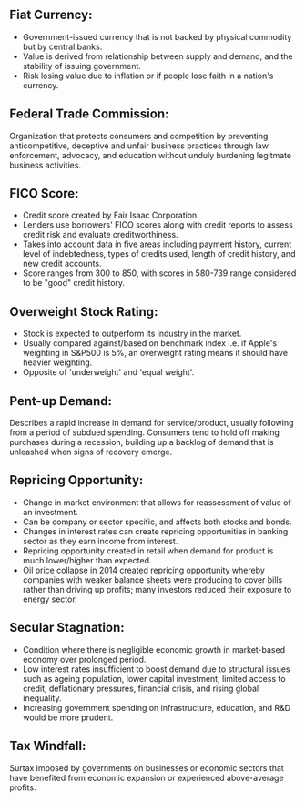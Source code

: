 ## Fiat Currency:
- Government-issued currency that is not backed by physical commodity but by central banks.
- Value is derived from relationship between supply and demand, and the stability of issuing government.
- Risk losing value due to inflation or if people lose faith in a nation's currency.

## Federal Trade Commission:
Organization that protects consumers and competition by preventing anticompetitive, deceptive and unfair business practices through law enforcement, advocacy, and education without unduly burdening legitmate business activities.

## FICO Score:
- Credit score created by Fair Isaac Corporation.
- Lenders use borrowers' FICO scores along with credit reports to assess credit risk and evaluate creditworthiness.
- Takes into account data in five areas including payment history, current level of indebtedness, types of credits used, length of credit history, and new credit accounts.
- Score ranges from 300 to 850, with scores in 580-739 range considered to be "good" credit history.

## Overweight Stock Rating:
- Stock is expected to outperform its industry in the market.
- Usually compared against/based on benchmark index i.e. if Apple's weighting in S&P500 is 5%, an overweight rating means it should have heavier weighting.
- Opposite of 'underweight' and 'equal weight'.

## Pent-up Demand:
Describes a rapid increase in demand for service/product, usually following from a period of subdued spending. Consumers tend to hold off making purchases during a recession, building up a backlog of demand that is unleashed when signs of recovery emerge.

## Repricing Opportunity:
- Change in market environment that allows for reassessment of value of an investment.
- Can be company or sector specific, and affects both stocks and bonds.
- Changes in interest rates can create repricing opportunities in banking sector as they earn income from interest.
- Repricing opportunity created in retail when demand for product is much lower/higher than expected.
- Oil price collapse in 2014 created repricing opportunity whereby companies with weaker balance sheets were producing to cover bills rather than driving up profits; many investors reduced their exposure to energy sector. 

## Secular Stagnation:
- Condition where there is negligible economic growth in market-based economy over prolonged period.
- Low interest rates insufficient to boost demand due to structural issues such as ageing population, lower capital investment, limited access to credit, deflationary pressures, financial crisis, and rising global inequality.
- Increasing government spending on infrastructure, education, and R&D would be more prudent.

## Tax Windfall:
Surtax imposed by governments on businesses or economic sectors that have benefited from economic expansion or experienced above-average profits.

